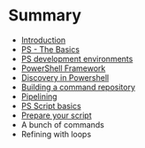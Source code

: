 # Summary

* [Introduction](README.md)
* [PS - The Basics](chapter1.md)
* [PS development environments](effective-ps-development-environements.md)
* [PowerShell Framework](powershell-framework.md)
* [Discovery in Powershell](discovery-in-powershell.md)
* [Building a command repository](basic-commands-and-the-pipeline.md)
* [Pipelining](pipelining.md)
* [PS Script basics](ps-scripts.md)
* [Prepare your script](prepare-your-script.md)
* A bunch of commands
* Refining with loops

